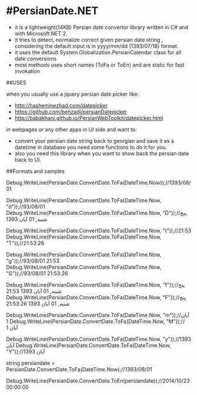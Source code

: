 #PersianDate.NET
===============


- it is a lightweight(14KB) Persian date convertor library written in C# and with Microsoft.NET 2.
- it tries to detect, normalize  correct given persian date string , considering the default input is in yyyy/mm/dd (1393/07/18) format.
- it uses the default System.Globalization.PersianCalendar class for all date conversions
- most methods uses short names (ToFa or ToEn) and are static for fast invokation

##USES

when you usually use a jquery persian date picker like:
- http://hasheminezhad.com/datepicker 
- https://github.com/behzadi/persianDatepicker
- http://babakhani.github.io/PersianWebToolkit/datepicker.html

in webpages or any other apps in UI side and want to:
- convert your persian date string back to georgian and save it as a datetime in database you need some functions to do it for you. 
- also you need this library when you want to show back the persian date back to UI.

##Formats and samples

Debug.WriteLine(PersianDate.ConvertDate.ToFa(DateTime.Now));//1393/08/01

Debug.WriteLine(PersianDate.ConvertDate.ToFa(DateTime.Now, "d"));//93/08/01
Debug.WriteLine(PersianDate.ConvertDate.ToFa(DateTime.Now, "D"));//پنج شنبه, 01 آبان 1393

Debug.WriteLine(PersianDate.ConvertDate.ToFa(DateTime.Now, "t"));//21:53
Debug.WriteLine(PersianDate.ConvertDate.ToFa(DateTime.Now, "T"));//21:53:26

Debug.WriteLine(PersianDate.ConvertDate.ToFa(DateTime.Now, "g"));//93/08/01 21:53
Debug.WriteLine(PersianDate.ConvertDate.ToFa(DateTime.Now, "G"));//93/08/01 21:53:26


Debug.WriteLine(PersianDate.ConvertDate.ToFa(DateTime.Now, "f"));//پنج شنبه, 01 آبان 1393 21:53
Debug.WriteLine(PersianDate.ConvertDate.ToFa(DateTime.Now, "F"));//پنج شنبه, 01 آبان 1393 21:53:26

Debug.WriteLine(PersianDate.ConvertDate.ToFa(DateTime.Now, "m"));//آبان 1
Debug.WriteLine(PersianDate.ConvertDate.ToFa(DateTime.Now, "M"));//آبان 1

Debug.WriteLine(PersianDate.ConvertDate.ToFa(DateTime.Now, "y"));//1393 آبان
Debug.WriteLine(PersianDate.ConvertDate.ToFa(DateTime.Now, "Y"));//1393 آبان

string persiandate = PersianDate.ConvertDate.ToFa(DateTime.Now);//1393/08/01

Debug.WriteLine(PersianDate.ConvertDate.ToEn(persiandate));//2014/10/23 00:00:00
